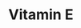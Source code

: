---
authors:
- ReactomeTeam
description: Vitamins A, D, E and K are lipophilic compounds, the so-called fat-soluble
  vitamins. Because of their lipophilicity, fat-soluble vitamins are solubilised and
  transported by intracellular carrier proteins to exert their actions. Alpha-tocopherol,
  the main form of vitamin E found in the body, is transported by alpha-tocopherol
  transfer protein (TTPA) in hepatic cells (Kono & Arai 2015, Schmolz et al. 2016).  View
  original pathway at [http://www.reactome.org/PathwayBrowser/#DIAGRAM=8877627 Reactome].
last-edited: 2021-01-25
organisms:
- Homo sapiens
redirect_from:
- /index.php/Pathway:WP4112
- /instance/WP4112
revision: null
schema-jsonld:
- '@context': https://schema.org/
  '@id': https://wikipathways.github.io/pathways/WP4112.html
  '@type': Dataset
  creator:
    '@type': Organization
    name: WikiPathways
  description: Vitamins A, D, E and K are lipophilic compounds, the so-called fat-soluble
    vitamins. Because of their lipophilicity, fat-soluble vitamins are solubilised
    and transported by intracellular carrier proteins to exert their actions. Alpha-tocopherol,
    the main form of vitamin E found in the body, is transported by alpha-tocopherol
    transfer protein (TTPA) in hepatic cells (Kono & Arai 2015, Schmolz et al. 2016).  View
    original pathway at [http://www.reactome.org/PathwayBrowser/#DIAGRAM=8877627 Reactome].
  keywords:
  - TTPA
  - 'TTPA '
  - TTPA:alpha-TOH
  - alpha-TOH
  - 'alpha-TOH '
  license: CC0
  name: Vitamin E
seo: CreativeWork
title: Vitamin E
wpid: WP4112
---